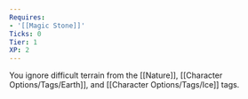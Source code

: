 ```yaml
---
Requires:
- '[[Magic Stone]]'
Ticks: 0
Tier: 1
XP: 2
---
```


You ignore difficult terrain from the [[Nature]], [[Character Options/Tags/Earth]], and [[Character Options/Tags/Ice]] tags.